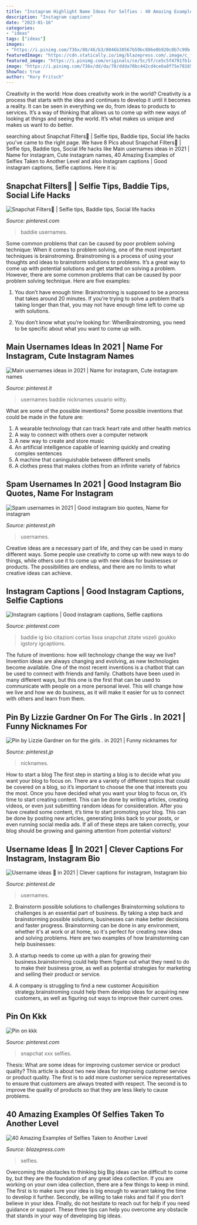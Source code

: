 ```yaml
---
title: "Instagram Highlight Name Ideas For Selfies : 40 Amazing Examples Of Selfies Taken To Another Level"
description: "Instagram captions"
date: "2023-01-16"
categories:
- "ideas"
tags: ["ideas"]
images:
- "https://i.pinimg.com/736x/80/46/b3/8046b30567b59bc886e0b920c0b7c99b.jpg"
featuredImage: "https://cdn.statically.io/img/blazepress.com/.image/c_fit,h_600,w_600/MTI4OTg1NjQ1MDEwOTQ5Mzk0/creative-self-portrait-photography-7.jpg?quality=100&amp;f=auto"
featured_image: "https://i.pinimg.com/originals/ce/5c/5f/ce5c5f4791fb1d7d7a61ed294e3c61e5.jpg"
image: "https://i.pinimg.com/736x/dd/da/70/ddda70bc442cd4ce6a8f75e78165329d.jpg"
ShowToc: true
author: "Kory Fritsch"
---
```



Creativity in the world: How does creativity work in the world?
Creativity is a process that starts with the idea and continues to develop it until it becomes a reality. It can be seen in everything we do, from ideas to products to services. It’s a way of thinking that allows us to come up with new ways of looking at things and seeing the world. It’s what makes us unique and makes us want to do better.

	

		
searching about Snapchat Filters👻 | Selfie tips, Baddie tips, Social life hacks you've came to the right page. We have 8 Pics about Snapchat Filters👻 | Selfie tips, Baddie tips, Social life hacks like Main usernames ideas in 2021 | Name for instagram, Cute instagram names, 40 Amazing Examples of Selfies Taken to Another Level and also Instagram captions | Good instagram captions, Selfie captions. Here it is:
		
    
## Snapchat Filters👻 | Selfie Tips, Baddie Tips, Social Life Hacks

<img loading=lazy src="https://i.pinimg.com/736x/ed/f0/4c/edf04c54716136697942cf2d66737d87.jpg" onerror="this.onerror=null;this.src='https://tse2.mm.bing.net/th?id=OIP.mr36JFHYRU0pxSuyoUvphgHaJQ&amp;pid=15.1';" alt="Snapchat Filters👻 | Selfie tips, Baddie tips, Social life hacks">

_Source: pinterest.com_

>baddie usernames. 

	

Some common problems that can be caused by poor problem solving technique:
When it comes to problem solving, one of the most important techniques is brainstroming. Brainstroming is a process of using your thoughts and ideas to brainstorm solutions to problems. It’s a great way to come up with potential solutions and get started on solving a problem. However, there are some common problems that can be caused by poor problem solving technique. Here are five examples:
1) You don’t have enough time: Brainstroming is supposed to be a process that takes around 20 minutes. If you’re trying to solve a problem that’s taking longer than that, you may not have enough time left to come up with solutions.

2) You don’t know what you’re looking for: WhenBrainstroming, you need to be specific about what you want to come up with.

    
## Main Usernames Ideas In 2021 | Name For Instagram, Cute Instagram Names

<img loading=lazy src="https://i.pinimg.com/736x/80/46/b3/8046b30567b59bc886e0b920c0b7c99b.jpg" onerror="this.onerror=null;this.src='https://tse2.mm.bing.net/th?id=OIP.zrmR9jozyqemdMXHOtr_QQHaJO&amp;pid=15.1';" alt="Main usernames ideas in 2021 | Name for instagram, Cute instagram names">

_Source: pinterest.it_

>usernames baddie nicknames usuario witty. 

	

What are some of the possible inventions?
Some possible inventions that could be made in the future are: 
1. A wearable technology that can track heart rate and other health metrics 
2. A way to connect with others over a computer network 
3. A new way to create and store music 
4. An artificial intelligence capable of learning quickly and creating complex sentences 
5. A machine that caninguishable between different smells 
6. A clothes press that makes clothes from an infinite variety of fabrics 

    
## Spam Usernames In 2021 | Good Instagram Bio Quotes, Name For Instagram

<img loading=lazy src="https://i.pinimg.com/736x/22/2f/31/222f31733a4154f025dde9800d2b2822.jpg" onerror="this.onerror=null;this.src='https://tse3.mm.bing.net/th?id=OIP.xVC-bBy9M8IWEmSRt-8MIAHaJE&amp;pid=15.1';" alt="Spam usernames in 2021 | Good instagram bio quotes, Name for instagram">

_Source: pinterest.ph_

>usernames. 

	

Creative ideas are a necessary part of life, and they can be used in many different ways. Some people use creativity to come up with new ways to do things, while others use it to come up with new ideas for businesses or products. The possibilities are endless, and there are no limits to what creative ideas can achieve.

    
## Instagram Captions | Good Instagram Captions, Selfie Captions

<img loading=lazy src="https://i.pinimg.com/originals/ce/5c/5f/ce5c5f4791fb1d7d7a61ed294e3c61e5.jpg" onerror="this.onerror=null;this.src='https://tse2.mm.bing.net/th?id=OIP.Vwc7DuI9VxnqnV10cj0zIQHaNK&amp;pid=15.1';" alt="Instagram captions | Good instagram captions, Selfie captions">

_Source: pinterest.com_

>baddie ig bio citazioni cortas lissa snapchat zitate vozeli goukko igstory igcaptions. 

	

The future of inventions: how will technology change the way we live?
Invention ideas are always changing and evolving, as new technologies become available. One of the most recent inventions is a chatbot that can be used to connect with friends and family. Chatbots have been used in many different ways, but this one is the first that can be used to communicate with people on a more personal level. This will change how we live and how we do business, as it will make it easier for us to connect with others and learn from them.

    
## Pin By Lizzie Gardner On For The Girls . In 2021 | Funny Nicknames For

<img loading=lazy src="https://i.pinimg.com/736x/dd/da/70/ddda70bc442cd4ce6a8f75e78165329d.jpg" onerror="this.onerror=null;this.src='https://tse1.mm.bing.net/th?id=OIP.rfhHiUqX10QFI3hyFHo71wHaQB&amp;pid=15.1';" alt="Pin by Lizzie Gardner on for the girls . in 2021 | Funny nicknames for">

_Source: pinterest.jp_

>nicknames. 

	

How to start a blog
The first step in starting a blog is to decide what you want your blog to focus on. There are a variety of different topics that could be covered on a blog, so it’s important to choose the one that interests you the most. Once you have decided what you want your blog to focus on, it’s time to start creating content. This can be done by writing articles, creating videos, or even just submitting random ideas for consideration. After you have created some content, it’s time to start promoting your blog. This can be done by posting new articles, generating links back to your posts, or even running social media ads. If all of these steps are taken correctly, your blog should be growing and gaining attention from potential visitors!

    
## Username Ideas 💛 In 2021 | Clever Captions For Instagram, Instagram Bio

<img loading=lazy src="https://i.pinimg.com/736x/f3/3b/52/f33b52903de60fda29906f2cccbb3e88.jpg" onerror="this.onerror=null;this.src='https://tse4.mm.bing.net/th?id=OIP.UmPgeLQ3aWBmlVd-g7SgxwHaHx&amp;pid=15.1';" alt="Username ideas 💛 in 2021 | Clever captions for instagram, Instagram bio">

_Source: pinterest.de_

>usernames. 

	

2. Brainstorm possible solutions to challenges
Brainstorming solutions to challenges is an essential part of business. By taking a step back and brainstorming possible solutions, businesses can make better decisions and faster progress. Brainstorming can be done in any environment, whether it's at work or at home, so it's perfect for creating new ideas and solving problems. Here are two examples of how brainstorming can help businesses: 
1. A startup needs to come up with a plan for growing their business.brainstorming could help them figure out what they need to do to make their business grow, as well as potential strategies for marketing and selling their product or service.

2. A company is struggling to find a new customer Acquisition strategy.brainstroming could help them develop ideas for acquiring new customers, as well as figuring out ways to improve their current ones.

    
## Pin On Kkk

<img loading=lazy src="https://i.pinimg.com/736x/b3/a6/0c/b3a60c9b0674866bd837d863e7f5f2f2.jpg" onerror="this.onerror=null;this.src='https://tse1.mm.bing.net/th?id=OIP.xDZPDyOJoEQKXg-dGvpE8wHaNJ&amp;pid=15.1';" alt="Pin on kkk">

_Source: pinterest.com_

>snapchat xxx selfies. 

	

Thesis: What are some ideas for improving customer service or product quality?
This article is about two new ideas for improving customer service or product quality. The first is to add more customer service representatives to ensure that customers are always treated with respect. The second is to improve the quality of products so that they are less likely to cause problems.

    
## 40 Amazing Examples Of Selfies Taken To Another Level

<img loading=lazy src="https://cdn.statically.io/img/blazepress.com/.image/c_fit,h_600,w_600/MTI4OTg1NjQ1MDEwOTQ5Mzk0/creative-self-portrait-photography-7.jpg?quality=100&amp;f=auto" onerror="this.onerror=null;this.src='https://tse4.mm.bing.net/th?id=OIP.nieY8Ib-fBVCwBNs5sNIXQAAAA&amp;pid=15.1';" alt="40 Amazing Examples of Selfies Taken to Another Level">

_Source: blazepress.com_

>selfies. 

	

Overcoming the obstacles to thinking big
Big ideas can be difficult to come by, but they are the foundation of any great idea collection. If you are working on your own idea collection, there are a few things to keep in mind. The first is to make sure your idea is big enough to warrant taking the time to develop it further. Secondly, be willing to take risks and fail if you don’t believe in your idea. Finally, do not hesitate to reach out for help if you need guidance or support. These three tips can help you overcome any obstacle that stands in your way of developing big ideas.

